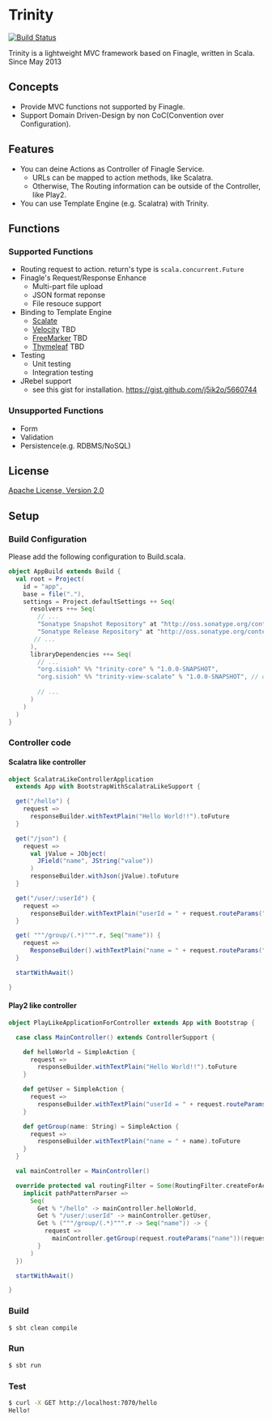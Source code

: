 # Trinity

[![Build Status](https://travis-ci.org/sisioh/trinity.png?branch=develop)](https://travis-ci.org/sisioh/trinity)

Trinity is a lightweight MVC framework based on Finagle, written in Scala.  
Since May 2013

## Concepts
- Provide MVC functions not supported by Finagle.
- Support Domain Driven-Design by non CoC(Convention over Configuration).

## Features
- You can deine Actions as Controller of Finagle Service.
  - URLs can be mapped to action methods, like Scalatra.
  - Otherwise, The Routing information can be outside of the Controller, like Play2.
- You can use Template Engine (e.g. Scalatra) with Trinity.

## Functions
### Supported Functions
- Routing request to action. return's type is `scala.concurrent.Future`
- Finagle's Request/Response Enhance
  - Multi-part file upload
  - JSON format reponse
  - File resouce support
- Binding to Template Engine
  - [Scalate](http://scalate.fusesource.org/)
  - [Velocity](http://velocity.apache.org/) TBD
  - [FreeMarker](http://freemarker.org/) TBD
  - [Thymeleaf](http://www.thymeleaf.org/) TBD
- Testing
  - Unit testing
  - Integration testing
- JRebel support
  - see this gist for installation. https://gist.github.com/j5ik2o/5660744

### Unsupported Functions
- Form
- Validation 
- Persistence(e.g. RDBMS/NoSQL)

## License
[Apache License, Version 2.0](http://www.apache.org/licenses/LICENSE-2.0.html)

## Setup

### Build Configuration

Please add the following configuration to Build.scala.

```scala
object AppBuild extends Build {
  val root = Project(
    id = "app",
    base = file("."),
    settings = Project.defaultSettings ++ Seq(
      resolvers ++= Seq(
        // ...
        "Sonatype Snapshot Repository" at "http://oss.sonatype.org/content/repositories/snapshots/",
        "Sonatype Release Repository" at "http://oss.sonatype.org/content/repositories/releases/",
       // ...
      ),
      libraryDependencies ++= Seq(
        // ...
        "org.sisioh" %% "trinity-core" % "1.0.0-SNAPSHOT",
        "org.sisioh" %% "trinity-view-scalate" % "1.0.0-SNAPSHOT", // optional
        
        // ...
      )
    )
  )
}
```

### Controller code

#### Scalatra like controller

```scala
object ScalatraLikeControllerApplication
  extends App with BootstrapWithScalatraLikeSupport {

  get("/hello") {
    request =>
      responseBuilder.withTextPlain("Hello World!!").toFuture
  }

  get("/json") {
    request =>
      val jValue = JObject(
        JField("name", JString("value"))
      )
      responseBuilder.withJson(jValue).toFuture
  }

  get("/user/:userId") {
    request =>
      responseBuilder.withTextPlain("userId = " + request.routeParams("userId")).toFuture
  }

  get( """/group/(.*)""".r, Seq("name")) {
    request =>
      ResponseBuilder().withTextPlain("name = " + request.routeParams("name")).toFuture
  }

  startWithAwait()

}
```

#### Play2 like controller

```scala
object PlayLikeApplicationForController extends App with Bootstrap {

  case class MainController() extends ControllerSupport {

    def helloWorld = SimpleAction {
      request =>
        responseBuilder.withTextPlain("Hello World!!").toFuture
    }

    def getUser = SimpleAction {
      request =>
        responseBuilder.withTextPlain("userId = " + request.routeParams("userId")).toFuture
    }

    def getGroup(name: String) = SimpleAction {
      request =>
        responseBuilder.withTextPlain("name = " + name).toFuture
    }
  }

  val mainController = MainController()

  override protected val routingFilter = Some(RoutingFilter.createForActions {
    implicit pathPatternParser =>
      Seq(
        Get % "/hello" -> mainController.helloWorld,
        Get % "/user/:userId" -> mainController.getUser,
        Get % ("""/group/(.*)""".r -> Seq("name")) -> {
          request =>
            mainController.getGroup(request.routeParams("name"))(request)
        }
      )
  })

  startWithAwait()

}
```

### Build 

```sh
$ sbt clean compile
```

### Run

```sh
$ sbt run
```

### Test

```sh
$ curl -X GET http://localhost:7070/hello
Hello!
```

